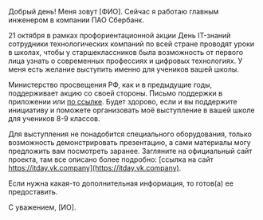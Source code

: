 Добрый день! Меня зовут [ФИО]. Сейчас я работаю главным инженером в компании ПАО Сбербанк.

21 октября в рамках профориентационной акции День IT-знаний сотрудники технологических компаний по всей стране проводят уроки в школах, чтобы у старшеклассников была возможность от первого лица узнать о современных профессиях и цифровых технологиях. У меня есть желание выступить именно для учеников вашей школы. 

Министерство просвещения РФ, как и в предыдущие годы, поддерживает акцию со своей стороны. Письмо поддержки в приложении или [по ссылке](https://cloud.mail.ru/public/1ezo/F4ouh5SC9). Будет здорово, если и вы поддержите инициативу и поможете организовать моё выступление в вашей школе для учеников 8-9 классов.

Для выступления не понадобится специального оборудования, только возможность демонстрировать презентацию, а сами материалы могу предложить вам посмотреть заранее. Загляните на официальный сайт проекта, там все описано более подробно: [ссылка на сайт https://itday.vk.company](https://itday.vk.company).

Если нужна какая-то дополнительная информация, то готов(а) ее предоставить.

С уважением, [ИО].

